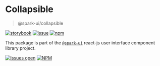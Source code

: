 # Collapsible

> @spark-ui/collapsible

[![storybook](https://img.shields.io/badge/storybook-black?logo=storybook)](https://sparkui.vercel.app/?path=/docs/components-collapsible--docs)
[![issue](https://img.shields.io/badge/report%20a%20bug-black?logo=openbugbounty&logoColor=red)](https://github.com/leboncoin/spark-web/issues/new?&projects=4&template=bug-report.yml&assignees=&labels=component,collapsible)
[![npm](https://img.shields.io/npm/dt/%40spark-ui/collapsible?logo=npm&labelColor=black)](https://www.npmjs.com/package/@spark-ui/collapsible)

This package is part of the [`@spark-ui`](https://github.com/leboncoin/spark-web) react-js user interface component library project.

[![Issues open](https://img.shields.io/github/issues-search/leboncoin/spark-web?query=is%3Aopen%20label%3Acomponent%20label%3Acollapsible&logo=openbugbounty&logoColor=red&label=issues%20open&color=red)](https://github.com/leboncoin/spark-web/issues?q=is%3Aopen+label%3Acomponent+label%3Acollapsible)
[![NPM](https://img.shields.io/npm/l/%40spark-ui%2Fcollapsible)](https://github.com/leboncoin/spark-web/blob/main/packages/components/collapsible/LICENSE.md)
